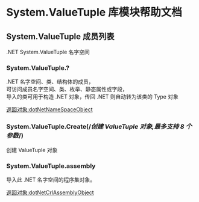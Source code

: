 # System.ValueTuple 库模块帮助文档

<a id="System.ValueTuple"></a>
## System.ValueTuple 成员列表

.NET System.ValueTuple 名字空间

<a id="System.ValueTuple.?"></a>
### System.ValueTuple.? 
 .NET 名字空间、类、结构体的成员，  
可访问成员名字空间、类、枚举、静态属性或字段，  
导入的类可用于构造 .NET 对象，传回 .NET 则自动转为该类的 Type 对象  
  
[返回对象:dotNetNameSpaceObject](https://www.aardio.com/zh-cn/doc/library-reference/dotNet/appDomain.html#dotNetNameSpaceObject)

<a id="System.ValueTuple.Create"></a>
### System.ValueTuple.Create(/*创建 ValueTuple 对象,最多支持 8 个参数*/) 
 创建 ValueTuple 对象

<a id="System.ValueTuple.assembly"></a>
### System.ValueTuple.assembly 
 导入此 .NET 名字空间的程序集对象。  
  
[返回对象:dotNetCrlAssemblyObject](#dotNetCrlAssemblyObject)
